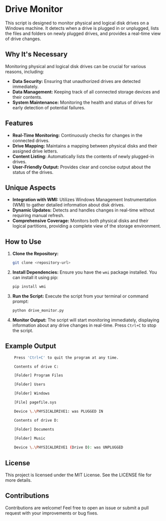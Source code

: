 # Drive Monitor

This script is designed to monitor physical and logical disk drives on a Windows machine. It detects when a drive is plugged in or unplugged, lists the files and folders on newly plugged drives, and provides a real-time view of drive changes.

## Why It's Necessary

Monitoring physical and logical disk drives can be crucial for various reasons, including:

- **Data Security:** Ensuring that unauthorized drives are detected immediately.
- **Data Management:** Keeping track of all connected storage devices and their contents.
- **System Maintenance:** Monitoring the health and status of drives for early detection of potential failures.

## Features

- **Real-Time Monitoring:** Continuously checks for changes in the connected drives.
- **Drive Mapping:** Maintains a mapping between physical disks and their assigned drive letters.
- **Content Listing:** Automatically lists the contents of newly plugged-in drives.
- **User-Friendly Output:** Provides clear and concise output about the status of the drives.

## Unique Aspects

- **Integration with WMI:** Utilizes Windows Management Instrumentation (WMI) to gather detailed information about disk drives.
- **Dynamic Updates:** Detects and handles changes in real-time without requiring manual refresh.
- **Comprehensive Coverage:** Monitors both physical disks and their logical partitions, providing a complete view of the storage environment.

## How to Use

1. **Clone the Repository:**
    ```bash
    git clone <repository-url>
    ```

2. **Install Dependencies:**
    Ensure you have the `wmi` package installed. You can install it using pip:
    ```bash
    pip install wmi
    ```

3. **Run the Script:**
    Execute the script from your terminal or command prompt:
    ```bash
    python drive_monitor.py
    ```

4. **Monitor Output:**
    The script will start monitoring immediately, displaying information about any drive changes in real-time. Press `Ctrl+C` to stop the script.

## Example Output

```bash
    Press 'Ctrl+C' to quit the program at any time.

    Contents of drive C:

    [Folder] Program Files

    [Folder] Users

    [Folder] Windows

    [File] pagefile.sys

    Device \.\PHYSICALDRIVE1: was PLUGGED IN

    Contents of drive D:

    [Folder] Documents

    [Folder] Music
    
    Device \.\PHYSICALDRIVE1 (Drive D): was UNPLUGGED
```

## License

This project is licensed under the MIT License. See the LICENSE file for more details.

## Contributions

Contributions are welcome! Feel free to open an issue or submit a pull request with your improvements or bug fixes.
